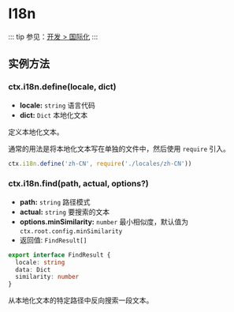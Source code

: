 # I18n

::: tip
参见：[开发 > 国际化](../../guide/i18n/index.md)
:::

## 实例方法

### ctx.i18n.define(locale, dict)

- **locale:** `string` 语言代码
- **dict:** `Dict` 本地化文本

定义本地化文本。

通常的用法是将本地化文本写在单独的文件中，然后使用 `require` 引入。

```ts
ctx.i18n.define('zh-CN', require('./locales/zh-CN'))
```

### ctx.i18n.find(path, actual, options?)

- **path:** `string` 路径模式
- **actual:** `string` 要搜索的文本
- **options.minSimilarity:** `number` 最小相似度，默认值为 `ctx.root.config.minSimilarity`
- 返回值: `FindResult[]`

```ts
export interface FindResult {
  locale: string
  data: Dict
  similarity: number
}
```

从本地化文本的特定路径中反向搜索一段文本。
